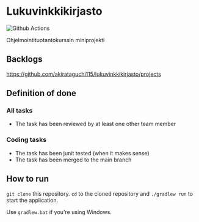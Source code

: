 # Lukuvinkkikirjasto

![Github Actions](https://github.com/mluukkai/ohtu-viikko1-s2020/workflows/Java%20CI%20with%20Gradle/badge.svg)

Ohjelmointituotantokurssin miniprojekti

## Backlogs
https://github.com/akirataguchi115/lukuvinkkikirjasto/projects

## Definition of done

### All tasks
- The task has been reviewed by at least one other
team member

### Coding tasks
- The task has been junit tested (when it makes sense)
- The task has been merged to the main branch

## How to run
```git clone``` this repository. ```cd``` to the cloned repository and ```./gradlew run``` to start the application.

Use `gradlew.bat` if you're using Windows.

